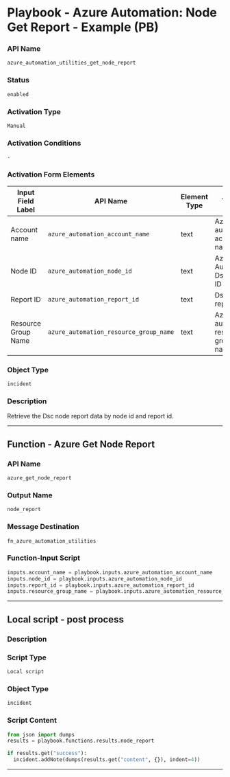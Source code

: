 <!--
    DO NOT MANUALLY EDIT THIS FILE
    THIS FILE IS AUTOMATICALLY GENERATED WITH resilient-sdk codegen
    Generated with resilient-sdk v50.0.151
-->

# Playbook - Azure Automation: Node Get Report - Example (PB)

### API Name
`azure_automation_utilities_get_node_report`

### Status
`enabled`

### Activation Type
`Manual`

### Activation Conditions
`-`

### Activation Form Elements
| Input Field Label | API Name | Element Type | Tooltip | Requirement |
| ----------------- | -------- | ------------ | ------- | ----------- |
| Account name | `azure_automation_account_name` | text | Azure automation account name | Always |
| Node ID | `azure_automation_node_id` | text | Azure Automation Dsc node ID | Always |
| Report ID | `azure_automation_report_id` | text | Dsc node report ID | Always |
| Resource Group Name | `azure_automation_resource_group_name` | text | Azure automation resource group name | Always |

### Object Type
`incident`

### Description
Retrieve the Dsc node report data by node id and report id.


---
## Function - Azure Get Node Report

### API Name
`azure_get_node_report`

### Output Name
`node_report`

### Message Destination
`fn_azure_automation_utilities`

### Function-Input Script
```python
inputs.account_name = playbook.inputs.azure_automation_account_name
inputs.node_id = playbook.inputs.azure_automation_node_id
inputs.report_id = playbook.inputs.azure_automation_report_id
inputs.resource_group_name = playbook.inputs.azure_automation_resource_group_name
```

---

## Local script - post process

### Description


### Script Type
`Local script`

### Object Type
`incident`

### Script Content
```python
from json import dumps
results = playbook.functions.results.node_report

if results.get("success"):
  incident.addNote(dumps(results.get("content", {}), indent=4))
```

---

